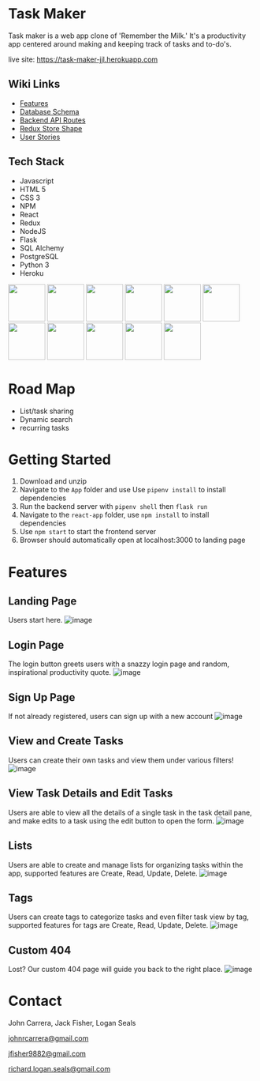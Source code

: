 # Task Maker

Task maker is a web app clone of 'Remember the Milk.' It's a productivity app centered around making and keeping track of tasks and to-do's.

live site: https://task-maker-jjl.herokuapp.com


## Wiki Links

- [Features](https://github.com/logansealss/python-group-project/wiki/Features)
- [Database Schema](https://github.com/logansealss/python-group-project/wiki/Database-Schema)
- [Backend API Routes](https://github.com/logansealss/python-group-project/wiki/Backend-API-Routes)
- [Redux Store Shape](https://github.com/logansealss/python-group-project/wiki/Redux-Store-Shape)
- [User Stories](https://github.com/logansealss/python-group-project/wiki/User-Stories)

## Tech Stack

- Javascript
- HTML 5
- CSS 3
- NPM
- React
- Redux
- NodeJS
- Flask
- SQL Alchemy
- PostgreSQL
- Python 3
- Heroku


[<img src="https://user-images.githubusercontent.com/105324675/190725431-5033a82c-51ff-4a9a-b9ff-48ad606a2a5e.svg" width="75" height="75">](https://www.javascript.com/) [<img src="https://user-images.githubusercontent.com/105324675/190726531-63e5fa0c-5e9a-4e12-a4df-ac578bdfefb3.svg" width="75" height="75">](https://whatwg.org/) [<img src="https://user-images.githubusercontent.com/105324675/190727242-21af03e1-b793-4257-bdc5-14996fb8da63.svg" width="75" height="75">](https://www.css3.com/) [<img src="https://user-images.githubusercontent.com/105324675/190727472-da7d5a51-ef2e-4f71-b90c-333debd2d147.svg" width="75" height="75">](https://reactjs.org/) [<img src="https://user-images.githubusercontent.com/105324675/190727697-f61e28b7-1597-4be0-9dc4-dbc443790f86.svg" width="75" height="75">](https://redux.js.org/) [<img src="https://user-images.githubusercontent.com/105324675/190729715-5aeed1a2-0914-413e-ac4b-de23aa7ed802.svg" width="75" height="75">](https://nodejs.org/en) [<img src="https://user-images.githubusercontent.com/105324675/190729918-773ddf18-90d3-4d52-aa81-c02731d413bf.svg" width="75" height="75">](https://www.npmjs.com/) [<img src="https://user-images.githubusercontent.com/105324675/197414641-9d7a2a89-7639-4a16-a64f-72cdb591c3d3.svg" width="75" height="75">](https://www.npmjs.com/) [<img src="https://user-images.githubusercontent.com/105324675/197414616-d805c064-0674-4712-9efe-a981b5a9b754.svg" width="75" height="75">](https://www.npmjs.com/) [<img src="https://user-images.githubusercontent.com/105324675/190727354-8f322958-5b34-4c96-b052-358d06d0d9ef.svg" width="75" height="75">](https://www.postgresql.org) [<img src="https://user-images.githubusercontent.com/105324675/190728454-cada0d3c-3da2-4a21-a781-62d398a96538.svg" width="75" height="75">](https://www.heroku.com)






# Road Map

- List/task sharing
- Dynamic search
- recurring tasks


# Getting Started 
  
 1. Download and unzip 
 2. Navigate to the ```App``` folder and use Use ```pipenv install``` to install dependencies
 3. Run the backend server with ```pipenv shell``` then ```flask run```
 4. Navigate to the ```react-app``` folder, use ```npm install``` to install dependencies
 5. Use ```npm start``` to start the frontend server
 3. Browser should automatically open at localhost:3000 to landing page


# Features

## Landing Page

Users start here.
![image](https://user-images.githubusercontent.com/105324675/197429581-89e2d27a-7d62-4d22-8ce6-71d8f8976cec.png)


## Login Page

The login button greets users with a snazzy login page and random, inspirational productivity quote.
![image](https://user-images.githubusercontent.com/105324675/197429524-389dc7f3-20c5-43d0-81c1-f0b022ee00c3.png)


## Sign Up Page



If not already registered, users can sign up with a new account
![image](https://user-images.githubusercontent.com/105324675/197429491-89457282-de12-411a-8ceb-946d02a81473.png)

## View and Create Tasks


Users can create their own tasks and view them under various filters!
![image](https://user-images.githubusercontent.com/105324675/197429600-4fb6d639-337d-4f04-ad7f-421d3d334360.png)


 
## View Task Details and Edit Tasks

Users are able to view all the details of a single task in the task detail pane, and make edits to a task using the edit button to open the form.
![image](https://user-images.githubusercontent.com/105324675/197429650-610f7f4d-2419-49a9-b96d-a7391bf1501e.png)



## Lists

Users are able to create and manage lists for organizing tasks within the app, supported features are Create, Read, Update, Delete.
![image](https://user-images.githubusercontent.com/105324675/197429662-05547954-b232-4fc5-86bc-c5ce9fad6979.png)



## Tags 

Users can create tags to categorize tasks and even filter task view by tag, supported features for tags are Create, Read, Update, Delete.
![image](https://user-images.githubusercontent.com/105324675/197429683-f733a5d9-ba9c-4946-a0f1-b6e8f67b11e1.png)



## Custom 404

Lost? Our custom 404 page will guide you back to the right place.
![image](https://user-images.githubusercontent.com/105324675/197429750-fc785337-d2cf-45f7-8ebb-c9bd5351244d.png)



# Contact 

John Carrera, Jack Fisher, Logan Seals 

johnrcarrera@gmail.com

jfisher9882@gmail.com

richard.logan.seals@gmail.com

